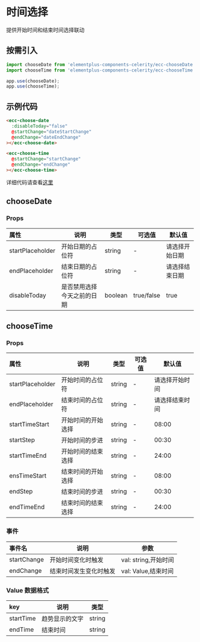 # 时间选择

提供开始时间和结束时间选择联动

## 按需引入

```js
import chooseDate from 'elementplus-components-celerity/ecc-chooseDate';
import chooseTime from 'elementplus-components-celerity/ecc-chooseTime';

app.use(chooseDate);
app.use(chooseTime);
```

## 示例代码

```html
<ecc-choose-date
  :disableToday="false"
  @startChange="dateStartChange"
  @endChange="dateEndChange"
></ecc-choose-date>

<ecc-choose-time
  @startChange="startChange"
  @endChange="endChange"
></ecc-choose-time>
```

详细代码请查看[这里](https://github.com/qi-chen-ming/elementplus-components-celerity/blob/main/src/views/ecc-chooseDateAndTime/index.vue)

## chooseDate

### Props

| 属性             | 说明                       | 类型    | 可选值     | 默认值         |
| :--------------- | -------------------------- | ------- | ---------- | -------------- |
| startPlaceholder | 开始日期的占位符           | string  | -          | 请选择开始日期 |
| endPlaceholder   | 结束日期的占位符           | string  | -          | 请选择结束日期 |
| disableToday     | 是否禁用选择今天之前的日期 | boolean | true/false | true           |

## chooseTime

### Props

| 属性             | 说明               | 类型   | 可选值 | 默认值         |
| :--------------- | ------------------ | ------ | ------ | -------------- |
| startPlaceholder | 开始时间的占位符   | string | -      | 请选择开始时间 |
| endPlaceholder   | 结束时间的占位符   | string | -      | 请选择结束时间 |
| startTimeStart   | 开始时间的开始选择 | string | -      | 08:00          |
| startStep        | 开始时间的步进     | string | -      | 00:30          |
| startTimeEnd     | 开始时间的结束选择 | string | -      | 24:00          |
| ensTimeStart     | 结束时间的开始选择 | string | -      | 08:00          |
| endStep          | 结束时间的步进     | string | -      | 00:30          |
| endTimeEnd       | 结束时间的结束选择 | string | -      | 24:00          |

### 事件

| 事件名      | 说明                   | 参数                 |
| :---------- | ---------------------- | -------------------- |
| startChange | 开始时间变化时触发     | val: string,开始时间 |
| endChange   | 结束时间发生变化时触发 | val: Value,结束时间  |

### Value 数据格式

| key       | 说明           | 类型   |
| :-------- | -------------- | ------ |
| startTime | 趋势显示的文字 | string |
| endTime   | 结束时间       | string |
